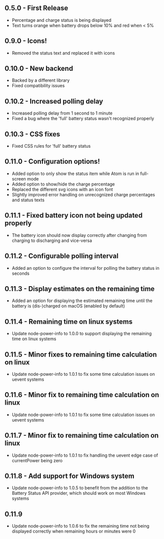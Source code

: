 ## 0.5.0 - First Release
* Percentage and charge status is being displayed
* Text turns orange when battery drops below 10% and red when < 5%

## 0.9.0 - Icons!
* Removed the status text and replaced it with icons

## 0.10.0 - New backend
* Backed by a different library
* Fixed compatibility issues

## 0.10.2 - Increased polling delay
* Increased polling delay from 1 second to 1 minute
* Fixed a bug where the 'full' battery status wasn't recognized properly

## 0.10.3 - CSS fixes
* Fixed CSS rules for 'full' battery status

## 0.11.0 - Configuration options!
* Added option to only show the status item while Atom is run in full-screen mode
* Added option to show/hide the charge percentage
* Replaced the different svg icons with an icon font
* Slightly improved error handling on unrecognized charge percentages and status texts

## 0.11.1 - Fixed battery icon not being updated properly
* The battery icon should now display correctly after changing from charging to discharging and vice-versa

## 0.11.2 - Configurable polling interval
* Added an option to configure the interval for polling the battery status in seconds

## 0.11.3 - Display estimates on the remaining time
* Added an option for displaying the estimated remaining time until the battery is (dis-)charged on macOS (enabled by default)

## 0.11.4 - Remaining time on linux systems
* Update node-power-info to 1.0.0 to support displaying the remaining time on linux systems

## 0.11.5 - Minor fixes to remaining time calculation on linux
* Update node-power-info to 1.0.1 to fix some time calculation issues on uevent systems

## 0.11.6 - Minor fix to remaining time calculation on linux
* Update node-power-info to 1.0.1 to fix some time calculation issues on uevent systems

## 0.11.7 - Minor fix to remaining time calculation on linux
* Update node-power-info to 1.0.1 to fix handling the uevent edge case of currentPower being zero

## 0.11.8 - Add support for Windows system
* Update node-power-info to 1.0.5 to benefit from the addition to the Battery Status API provider, which should work on most Windows systems

## 0.11.9
* Update node-power-info to 1.0.6 to fix the remaining time not being displayed correctly when remaining hours or minutes were 0
